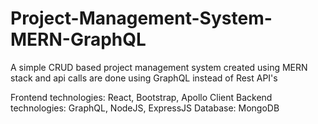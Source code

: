 # Project-Management-System-MERN-GraphQL
A simple CRUD based project management system created using MERN stack and api calls are done using GraphQL instead of Rest API's


Frontend technologies: React, Bootstrap, Apollo Client
Backend technologies: GraphQL, NodeJS, ExpressJS
Database: MongoDB
